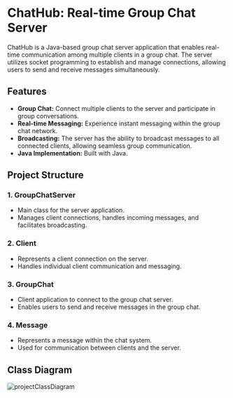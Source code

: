 # ChatHub: Real-time Group Chat Server

ChatHub is a Java-based group chat server application that enables real-time communication among multiple clients in a group chat. The server utilizes socket programming to establish and manage connections, allowing users to send and receive messages simultaneously.

## Features

- **Group Chat:** Connect multiple clients to the server and participate in group conversations.
- **Real-time Messaging:** Experience instant messaging within the group chat network.
- **Broadcasting:** The server has the ability to broadcast messages to all connected clients, allowing seamless group communication.
- **Java Implementation:** Built with Java.

## Project Structure

### 1. GroupChatServer
   - Main class for the server application.
   - Manages client connections, handles incoming messages, and facilitates broadcasting.

### 2. Client
   - Represents a client connection on the server.
   - Handles individual client communication and messaging.

### 3. GroupChat
   - Client application to connect to the group chat server.
   - Enables users to send and receive messages in the group chat.

### 4. Message
   - Represents a message within the chat system.
   - Used for communication between clients and the server.

## Class Diagram
![projectClassDiagram](https://github.com/vDalken/ChatHub/assets/148246203/ad4917e6-fdb4-42fe-a402-a8c0a5ac62eb)
